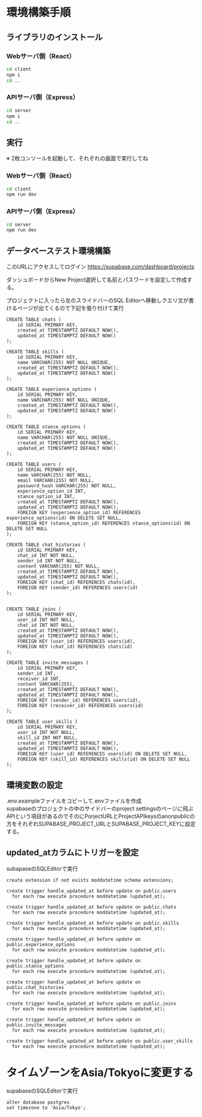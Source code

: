 # 環境構築手順
## ライブラリのインストール
### Webサーバ側（React）
```sh
cd client
npm i
cd ..
```

### APIサーバ側（Express）
```sh
cd server
npm i
cd ..
```


## 実行
※ 2枚コンソールを起動して、それぞれの画面で実行してね

### Webサーバ側（React）
```sh
cd client
npm run dev
```

### APIサーバ側（Express）
```sh
cd server
npm run dev
```

## データベーステスト環境構築
このURLにアクセスしてログイン https://supabase.com/dashboard/projects

ダッシュボードからNew Project選択して名前とパスワードを設定して作成する。

プロジェクトに入ったら左のスライドバーのSQL Editorへ移動しクエリ文が書けるページが出てくるので下記を張り付けて実行

```
CREATE TABLE chats (
    id SERIAL PRIMARY KEY,
    created_at TIMESTAMPTZ DEFAULT NOW(),
    updated_at TIMESTAMPTZ DEFAULT NOW()
);

CREATE TABLE skills (
    id SERIAL PRIMARY KEY,
    name VARCHAR(255) NOT NULL UNIQUE,
    created_at TIMESTAMPTZ DEFAULT NOW(),
    updated_at TIMESTAMPTZ DEFAULT NOW()
);

CREATE TABLE experience_options (
    id SERIAL PRIMARY KEY,
    name VARCHAR(255) NOT NULL UNIQUE,
    created_at TIMESTAMPTZ DEFAULT NOW(),
    updated_at TIMESTAMPTZ DEFAULT NOW()
);

CREATE TABLE stance_options (
    id SERIAL PRIMARY KEY,
    name VARCHAR(255) NOT NULL UNIQUE,
    created_at TIMESTAMPTZ DEFAULT NOW(),
    updated_at TIMESTAMPTZ DEFAULT NOW()
);

CREATE TABLE users (
    id SERIAL PRIMARY KEY,
    name VARCHAR(255) NOT NULL,
    email VARCHAR(255) NOT NULL,
    password_hash VARCHAR(255) NOT NULL,
    experience_option_id INT,
    stance_option_id INT,
    created_at TIMESTAMPTZ DEFAULT NOW(),
    updated_at TIMESTAMPTZ DEFAULT NOW(),
    FOREIGN KEY (experience_option_id) REFERENCES experience_options(id) ON DELETE SET NULL,
    FOREIGN KEY (stance_option_id) REFERENCES stance_options(id) ON DELETE SET NULL
);

CREATE TABLE chat_histories (
    id SERIAL PRIMARY KEY,
    chat_id INT NOT NULL,
    sender_id INT NOT NULL,
    content VARCHAR(255) NOT NULL,
    created_at TIMESTAMPTZ DEFAULT NOW(),
    updated_at TIMESTAMPTZ DEFAULT NOW(),
    FOREIGN KEY (chat_id) REFERENCES chats(id),
    FOREIGN KEY (sender_id) REFERENCES users(id)
);


CREATE TABLE joins (
    id SERIAL PRIMARY KEY,
    user_id INT NOT NULL,
    chat_id INT NOT NULL,
    created_at TIMESTAMPTZ DEFAULT NOW(),
    updated_at TIMESTAMPTZ DEFAULT NOW(),
    FOREIGN KEY (user_id) REFERENCES users(id),
    FOREIGN KEY (chat_id) REFERENCES chats(id)
);

CREATE TABLE invite_messages (
    id SERIAL PRIMARY KEY,
    sender_id INT,
    receiver_id INT,
    content VARCHAR(255),
    created_at TIMESTAMPTZ DEFAULT NOW(),
    updated_at TIMESTAMPTZ DEFAULT NOW(),
    FOREIGN KEY (sender_id) REFERENCES users(id),
    FOREIGN KEY (receiver_id) REFERENCES users(id)
);

CREATE TABLE user_skills (
    id SERIAL PRIMARY KEY,
    user_id INT NOT NULL,
    skill_id INT NOT NULL,
    created_at TIMESTAMPTZ DEFAULT NOW(),
    updated_at TIMESTAMPTZ DEFAULT NOW(),
    FOREIGN KEY (user_id) REFERENCES users(id) ON DELETE SET NULL,
    FOREIGN KEY (skill_id) REFERENCES skills(id) ON DELETE SET NULL
);
```

## 環境変数の設定
.env.exampleファイルをコピーして.envファイルを作成<br>
supabaseのプロジェクトの中のサイドバーのproject settingsのページに飛ぶ<br>
APIという項目があるのでそのにPorjectURLとProjectAPIkeysのanonpublicの方をそれぞれSUPABASE_PROJECT_URLとSUPABASE_PROJECT_KEYに設定する。


## updated_atカラムにトリガーを設定
subapaseのSQLEditorで実行
```
create extension if not exists moddatetime schema extensions;

create trigger handle_updated_at before update on public.users
  for each row execute procedure moddatetime (updated_at);

create trigger handle_updated_at before update on public.chats
  for each row execute procedure moddatetime (updated_at);

create trigger handle_updated_at before update on public.skills
  for each row execute procedure moddatetime (updated_at);

create trigger handle_updated_at before update on public.experience_options
  for each row execute procedure moddatetime (updated_at);

create trigger handle_updated_at before update on public.stance_options
  for each row execute procedure moddatetime (updated_at);

create trigger handle_updated_at before update on public.chat_histories
  for each row execute procedure moddatetime (updated_at);

create trigger handle_updated_at before update on public.joins
  for each row execute procedure moddatetime (updated_at);

create trigger handle_updated_at before update on public.invite_messages
  for each row execute procedure moddatetime (updated_at);

create trigger handle_updated_at before update on public.user_skills
  for each row execute procedure moddatetime (updated_at);
```

# タイムゾーンをAsia/Tokyoに変更する
supabaseのSQLEditorで実行
```
alter database postgres
set timezone to 'Asia/Tokyo';
```
